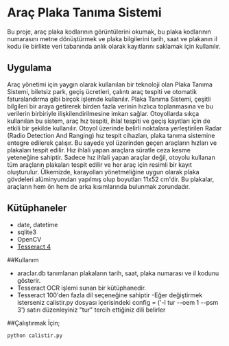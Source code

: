 # Araç Plaka Tanıma Sistemi
Bu proje, araç plaka kodlarının görüntülerini okumak,
bu plaka kodlarının numarasını metne dönüştürmek ve plaka bilgilerini
tarih, saat ve plakanın il kodu ile birlikte
veri tabanında anlık olarak kayıtlarını saklamak için kullanılır.

## Uygulama
Araç yönetimi için yaygın olarak kullanılan bir teknoloji olan Plaka Tanıma Sistemi, biletsiz park, geçiş ücretleri, çalıntı araç tespiti ve otomatik faturalandırma
gibi birçok işlemde kullanılır. Plaka Tanıma Sistemi, çeşitli bilgileri bir araya getirerek birden fazla verinin hızlıca toplanmasına ve bu verilerin birbiriyle
ilişkilendirilmesine imkan sağlar.
Otoyollarda sıkça kullanılan bu sistem, araç hız tespiti, ihlal tespiti ve geçiş kayıtları için de etkili bir şekilde kullanılır. 
Otoyol üzerinde belirli noktalara yerleştirilen Radar (Radio Detection And Ranging) hız tespit cihazları, plaka tanıma sistemine entegre edilerek çalışır.
Bu sayede yol üzerinden geçen araçların hızları ve plakaları tespit edilir. Hız ihlali yapan araçlara süratle ceza kesme yeteneğine sahiptir.
Sadece hız ihlali yapan araçlar değil, otoyolu kullanan tüm araçların plakaları tespit edilir ve her araç için resimli bir kayıt oluşturulur.
Ülkemizde, karayolları yönetmeliğine uygun olarak plaka gövdeleri alüminyumdan yapılmış olup boyutları 11x52 cm'dir. Bu plakalar,
araçların hem ön hem de arka kısımlarında bulunmak zorundadır.



## Kütüphaneler
- date, datetime
- sqlite3
- OpenCV
- [Tesseract 4](https://github.com/tesseract-ocr/tesseract/wiki)

##Kullanım
- araclar.db tanımlanan plakaların tarih, saat, plaka numarası ve il kodunu gösterir.
- Tesseract OCR işlemi sunan bir kütüphanedir.
- Tesseract 100'den fazla dil seçeneğine sahiptir
    -Eğer değiştirmek isterseniz calistir.py dosyası içerisindeki
        config = ('-l tur --oem 1 --psm 3') satırı düzenleyiniz "tur" tercih ettiğiniz dili belirler



##Çalıştırmak İçin;

    python calistir.py
    
 



